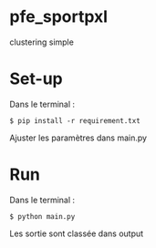# pfe_sportpxl
clustering simple

# Set-up

Dans le terminal : 

	$ pip install -r requirement.txt
	
Ajuster les paramètres dans main.py

# Run

Dans le terminal :

	$ python main.py

Les sortie sont classée dans output
